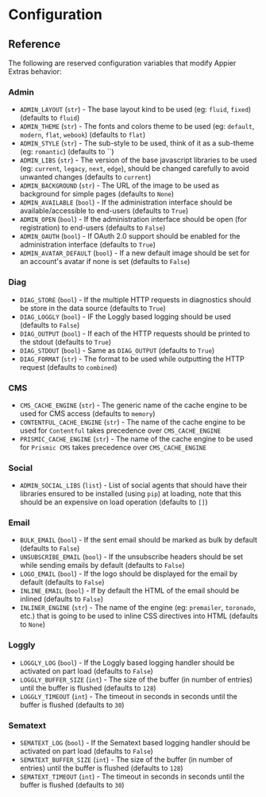 # Configuration

## Reference

The following are reserved configuration variables that modify Appier Extras behavior:

### Admin

* `ADMIN_LAYOUT` (`str`) - The base layout kind to be used (eg: `fluid`, `fixed`) (defaults to `fluid`)
* `ADMIN_THEME` (`str`) - The fonts and colors theme to be used (eg: `default`, `modern`, `flat`, `webook`) (defaults to `flat`)
* `ADMIN_STYLE` (`str`) - The sub-style to be used, think of it as a sub-theme (eg: `romantic`) (defaults to ``)
* `ADMIN_LIBS` (`str`) - The version of the base javascript libraries to be used (eg: `current`, `legacy`, `next`, `edge`),
should be changed carefully to avoid unwanted changes (defaults to `current`)
* `ADMIN_BACKGROUND` (`str`) - The URL of the image to be used as background for simple pages (defaults to `None`)
* `ADMIN_AVAILABLE` (`bool`) - If the administration interface should be available/accessible to end-users (defaults to `True`)
* `ADMIN_OPEN` (`bool`) - If the administration interface should be open (for registration) to end-users (defaults to `False`)
* `ADMIN_OAUTH` (`bool`) - If OAuth 2.0 support should be enabled for the administration interface (defaults to `True`)
* `ADMIN_AVATAR_DEFAULT` (`bool`) - If a new default image should be set for an account's avatar if none is set (defaults to `False`)

### Diag

* `DIAG_STORE` (`bool`) - If the multiple HTTP requests in diagnostics should be store in the data source (defaults to `True`)
* `DIAG_LOGGLY` (`bool`) - IF the Loggly based logging should be used (defaults to `False`)
* `DIAG_OUTPUT` (`bool`) - If each of the HTTP requests should be printed to the stdout (defaults to `True`)
* `DIAG_STDOUT` (`bool`) - Same as `DIAG_OUTPUT` (defaults to `True`)
* `DIAG_FORMAT` (`str`) - The format to be used while outputting the HTTP request (defaults to `combined`)

### CMS

* `CMS_CACHE_ENGINE` (`str`) - The generic name of the cache engine to be used for CMS access (defaults to `memory`)
* `CONTENTFUL_CACHE_ENGINE` (`str`) - The name of the cache engine to be used for `Contentful` takes precedence over `CMS_CACHE_ENGINE`
* `PRISMIC_CACHE_ENGINE` (`str`) - The name of the cache engine to be used for `Prismic CMS` takes precedence over `CMS_CACHE_ENGINE`

### Social

* `ADMIN_SOCIAL_LIBS` (`list`) - List of social agents that should have their libraries ensured to be installed (using `pip`) at loading,
note that this should be an expensive on load operation (defaults to `[]`)

### Email

* `BULK_EMAIL` (`bool`) - If the sent email should be marked as bulk by default (defaults to `False`)
* `UNSUBSCRIBE_EMAIL` (`bool`) - If the unsubscribe headers should be set while sending emails by default (defaults to `False`)
* `LOGO_EMAIL` (`bool`) - If the logo should be displayed for the email by default (defaults to `False`)
* `INLINE_EMAIL` (`bool`) - If by default the HTML of the email should be inlined (defaults to `False`)
* `INLINER_ENGINE` (`str`) - The name of the engine (eg: `premailer`, `toronado`, etc.) that is going to be used to inline CSS directives into HTML (defaults to `None`)

### Loggly

* `LOGGLY_LOG` (`bool`) - If the Loggly based logging handler should be activated on part load (defaults to `False`)
* `LOGGLY_BUFFER_SIZE` (`int`) - The size of the buffer (in number of entries) until the buffer is flushed (defaults to `128`)
* `LOGGLY_TIMEOUT` (`int`) - The timeout in seconds in seconds until the buffer is flushed (defaults to `30`)

### Sematext

* `SEMATEXT_LOG` (`bool`) - If the Sematext based logging handler should be activated on part load (defaults to `False`)
* `SEMATEXT_BUFFER_SIZE` (`int`) - The size of the buffer (in number of entries) until the buffer is flushed (defaults to `128`)
* `SEMATEXT_TIMEOUT` (`int`) - The timeout in seconds in seconds until the buffer is flushed (defaults to `30`)
